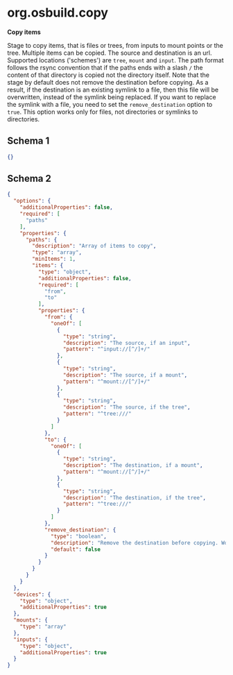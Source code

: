 
# org.osbuild.copy

**Copy items**

Stage to copy items, that is files or trees, from inputs to mount
points or the tree. Multiple items can be copied. The source and
destination is an url. Supported locations ('schemes') are `tree`,
`mount` and `input`.
The path format follows the rsync convention that if the paths
ends with a slash `/` the content of that directory is copied not
the directory itself.
Note that the stage by default does not remove the destination
before copying. As a result, if the destination is an existing
symlink to a file, then this file will be overwritten, instead of
the symlink being replaced. If you want to replace the symlink
with a file, you need to set the `remove_destination` option to
`true`. This option works only for files, not directories or
symlinks to directories.

## Schema 1

```json
{}
```

## Schema 2

```json
{
  "options": {
    "additionalProperties": false,
    "required": [
      "paths"
    ],
    "properties": {
      "paths": {
        "description": "Array of items to copy",
        "type": "array",
        "minItems": 1,
        "items": {
          "type": "object",
          "additionalProperties": false,
          "required": [
            "from",
            "to"
          ],
          "properties": {
            "from": {
              "oneOf": [
                {
                  "type": "string",
                  "description": "The source, if an input",
                  "pattern": "^input://[^/]+/"
                },
                {
                  "type": "string",
                  "description": "The source, if a mount",
                  "pattern": "^mount://[^/]+/"
                },
                {
                  "type": "string",
                  "description": "The source, if the tree",
                  "pattern": "^tree:///"
                }
              ]
            },
            "to": {
              "oneOf": [
                {
                  "type": "string",
                  "description": "The destination, if a mount",
                  "pattern": "^mount://[^/]+/"
                },
                {
                  "type": "string",
                  "description": "The destination, if the tree",
                  "pattern": "^tree:///"
                }
              ]
            },
            "remove_destination": {
              "type": "boolean",
              "description": "Remove the destination before copying. Works only for files, not directories.",
              "default": false
            }
          }
        }
      }
    }
  },
  "devices": {
    "type": "object",
    "additionalProperties": true
  },
  "mounts": {
    "type": "array"
  },
  "inputs": {
    "type": "object",
    "additionalProperties": true
  }
}
```
